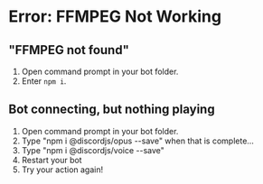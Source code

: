 # Error: FFMPEG Not Working
## "FFMPEG not found"
1. Open command prompt in your bot folder.
2. Enter `npm i`.

## Bot connecting, but nothing playing
1. Open command prompt in your bot folder.
2. Type "npm i @discordjs/opus --save" when that is complete...  
3. Type "npm i @discordjs/voice --save"
4. Restart your bot  
5. Try your action again!  
